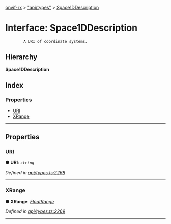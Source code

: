 [onvif-rx](../README.md) > ["api/types"](../modules/_api_types_.md) > [Space1DDescription](../interfaces/_api_types_.space1ddescription.md)

# Interface: Space1DDescription

```
        A URI of coordinate systems.
```

## Hierarchy

**Space1DDescription**

## Index

### Properties

* [URI](_api_types_.space1ddescription.md#uri)
* [XRange](_api_types_.space1ddescription.md#xrange)

---

## Properties

<a id="uri"></a>

###  URI

**● URI**: *`string`*

*Defined in [api/types.ts:2268](https://github.com/patrickmichalina/onvif-rx/blob/034e4d6/src/api/types.ts#L2268)*

___
<a id="xrange"></a>

###  XRange

**● XRange**: *[FloatRange](_api_types_.floatrange.md)*

*Defined in [api/types.ts:2269](https://github.com/patrickmichalina/onvif-rx/blob/034e4d6/src/api/types.ts#L2269)*

___

